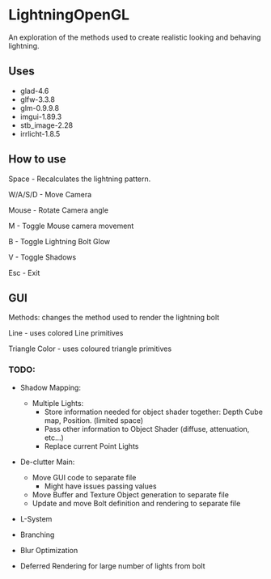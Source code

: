 # LightningOpenGL
An exploration of the methods used to create realistic looking and behaving lightning.

## Uses
- glad-4.6
- glfw-3.3.8
- glm-0.9.9.8
- imgui-1.89.3
- stb_image-2.28
- irrlicht-1.8.5

## How to use

Space - Recalculates the lightning pattern.

W/A/S/D - Move Camera

Mouse - Rotate Camera angle

M - Toggle Mouse camera movement

B - Toggle Lightning Bolt Glow

V - Toggle Shadows

Esc - Exit

## GUI
Methods: changes the method used to render the lightning bolt

Line - uses colored Line primitives

Triangle Color - uses coloured triangle primitives

### TODO:

- Shadow Mapping:
	- Multiple Lights:
		- Store information needed for object shader together: Depth Cube map, Position. (limited space)
		- Pass other information to Object Shader (diffuse, attenuation, etc...)
		- Replace current Point Lights

- De-clutter Main:
	- Move GUI code to separate file
		- Might have issues passing values
	- Move Buffer and Texture Object generation to separate file
	- Update and move Bolt definition and rendering to separate file
	
- L-System

- Branching

- Blur Optimization

- Deferred Rendering for large number of lights from bolt
